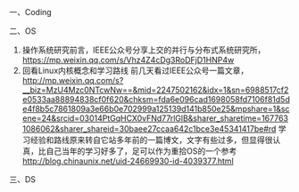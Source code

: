 一、Coding

二、OS
1. 操作系统研究前言，IEEE公众号分享上交的并行与分布式系统研究所， https://mp.weixin.qq.com/s/Vhz4Z4cDg3RoDFjD1HNP4w 
3. 回看Linux内核概念和学习路线
前几天看过IEEE公众号一篇文章，
http://mp.weixin.qq.com/s?__biz=MzU4Mzc0NTcwNw==&mid=2247502162&idx=1&sn=6988517cf2e0533aa88894838cf0f620&chksm=fda6e096cad1698058fd7106f81d5de4f8b5c7861809a3e66b0e702999a125139d141b850e25&mpshare=1&scene=24&srcid=03014PtGqHCX0vFNd77rlGlB&sharer_sharetime=1677631086062&sharer_shareid=30baee27ccaa642c1bce3e45341417be#rd 
学习经验和路线原来转自它站多年前的一篇博文，文字有些过多，但显得很认真，比自己当年的学习好多了，足可以作为重拾OS的一个参考
http://blog.chinaunix.net/uid-24669930-id-4039377.html 

三、DS
